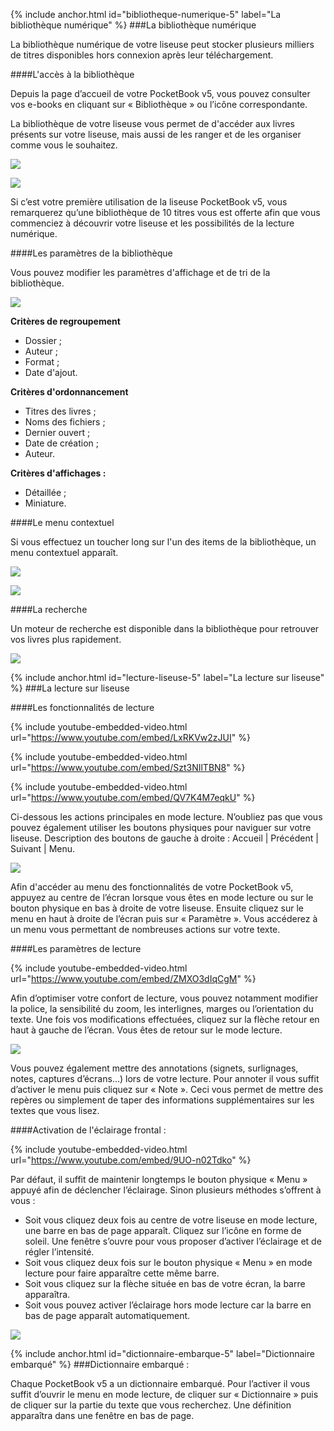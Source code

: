 {% include anchor.html id="bibliotheque-numerique-5" label="La bibliothèque numérique" %}
###La bibliothèque numérique

La bibliothèque numérique de votre liseuse peut stocker plusieurs milliers de titres disponibles hors connexion après leur téléchargement.

####L'accès à la bibliothèque

Depuis la page d’accueil de votre PocketBook v5, vous pouvez consulter vos e-books en cliquant sur « Bibliothèque » ou l’icône correspondante.

La bibliothèque de votre liseuse vous permet de d'accéder aux livres présents sur votre liseuse, mais aussi de les ranger et de les organiser comme vous le souhaitez.

![](/images/lire-liseuse-Pocketbook-F5-2.jpg)

![](/images/lire-liseuse-Pocketbook-F5-3.jpg)

Si c’est votre première utilisation de la liseuse PocketBook v5, vous remarquerez qu’une bibliothèque de 10 titres vous est offerte afin que vous commenciez à découvrir votre liseuse et les possibilités de la lecture numérique.

####Les paramètres de la bibliothèque

Vous pouvez modifier les paramètres d'affichage et de tri de la bibliothèque.

![](/images/lire-liseuse-Pocketbook-F5-4.jpg)

**Critères de regroupement**

- Dossier ;
- Auteur ;
- Format ;
- Date d'ajout.

**Critères d'ordonnancement**

- Titres des livres ;
- Noms des fichiers ;
- Dernier ouvert ;
- Date de création ;
- Auteur.

**Critères d'affichages :**

- Détaillée ;
- Miniature.

####Le menu contextuel

Si vous effectuez un toucher long sur l'un des items de la bibliothèque, un menu contextuel apparaît.

![](/images/lire-liseuse-Pocketbook-F5-5.jpg)

![](/images/lire-liseuse-Pocketbook-F5-6.jpg)

####La recherche

Un moteur de recherche est disponible dans la bibliothèque pour retrouver vos livres plus rapidement.

![](/images/lire-liseuse-Pocketbook-F5-7.jpg)

{% include anchor.html id="lecture-liseuse-5" label="La lecture sur liseuse" %}
###La lecture sur liseuse

####Les fonctionnalités de lecture

{% include youtube-embedded-video.html url="https://www.youtube.com/embed/LxRKVw2zJUI" %}

{% include youtube-embedded-video.html url="https://www.youtube.com/embed/Szt3NIlTBN8" %}

{% include youtube-embedded-video.html url="https://www.youtube.com/embed/QV7K4M7eqkU" %}

Ci-dessous les actions principales en mode lecture. N’oubliez pas que vous pouvez également utiliser les boutons physiques pour naviguer sur votre liseuse.
Description des boutons de gauche à droite : Accueil | Précédent | Suivant | Menu.

![](/images/lire-liseuse-Pocketbook-F5-8.jpg)

Afin d'accéder au menu des fonctionnalités de votre PocketBook v5, appuyez au centre de l’écran lorsque vous êtes en mode lecture ou sur le bouton physique en bas à droite de votre liseuse. Ensuite cliquez sur le menu en haut à droite de l’écran puis sur « Paramètre ». Vous accéderez à un menu vous permettant de nombreuses actions sur votre texte.

####Les paramètres de lecture

{% include youtube-embedded-video.html url="https://www.youtube.com/embed/ZMXO3dIqCgM" %}

Afin d’optimiser votre confort de lecture, vous pouvez notamment modifier la police, la sensibilité du zoom, les interlignes, marges ou l’orientation du texte. Une fois vos modifications effectuées, cliquez sur la flèche retour en haut à gauche de l’écran. Vous êtes de retour sur le mode lecture.

![](/images/lire-liseuse-Pocketbook-F5-9.jpg)

Vous pouvez également mettre des annotations (signets, surlignages, notes, captures d’écrans…) lors de votre lecture. Pour annoter il vous suffit d’activer le menu puis cliquez sur « Note ». Ceci vous permet de mettre des repères ou simplement de taper des informations supplémentaires sur les textes que vous lisez.

####Activation de l'éclairage frontal :

{% include youtube-embedded-video.html url="https://www.youtube.com/embed/9UO-n02Tdko" %}

Par défaut, il suffit de maintenir longtemps le bouton physique « Menu » appuyé afin de déclencher l’éclairage. Sinon plusieurs méthodes s’offrent à vous :

- Soit vous cliquez deux fois au centre de votre liseuse en mode lecture, une barre en bas de page apparaît. Cliquez sur l’icône en forme de soleil. Une fenêtre s’ouvre pour vous proposer d’activer l’éclairage et de régler l’intensité.
- Soit vous cliquez deux fois sur le bouton physique « Menu » en mode lecture pour faire apparaître cette même barre.
- Soit vous cliquez sur la flèche située en bas de votre écran, la barre apparaîtra.
- Soit vous pouvez activer l’éclairage hors mode lecture car la barre en bas de page apparaît automatiquement.

![](/images/lire-liseuse-Pocketbook-F5-10.jpg)

{% include anchor.html id="dictionnaire-embarque-5" label="Dictionnaire embarqué" %}
###Dictionnaire embarqué :

Chaque PocketBook v5 a un dictionnaire embarqué. Pour l’activer il vous suffit d’ouvrir le menu en mode lecture, de cliquer sur « Dictionnaire » puis de cliquer sur la partie du texte que vous recherchez. Une définition apparaîtra dans une fenêtre en bas de page.